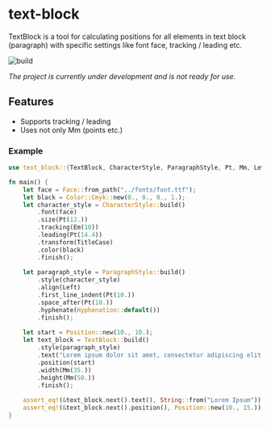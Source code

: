 # text-block
TextBlock is a tool for calculating positions for all elements in text block (paragraph) 
with specific settings like font face, tracking / leading etc.

![build](https://github.com/AndreyErmilov/text-block/workflows/CI/badge.svg)

*The project is currently under development and is not ready for use.*

## Features
* Supports tracking / leading
* Uses not only Mm (points etc.)

### Example
```rust
use text_block::{TextBlock, CharacterStyle, ParagraphStyle, Pt, Mm, Left, TitleCase};

fn main() {
    let face = Face::from_path("../fonts/font.ttf");
    let black = Color::Cmyk::new(0., 0., 0., 1.);
    let character_style = CharacterStyle::build()
        .font(face)
        .size(Pt(12.))
        .tracking(Em(10))
        .leading(Pt(14.4))
        .transform(TitleCase)
        .color(black)
        .finish();
    
    let paragraph_style = ParagraphStyle::build()
        .style(character_style)
        .align(Left)
        .first_line_indent(Pt(10.))
        .space_after(Pt(10.))
        .hyphenate(Hyphenation::default())
        .finish();
    
    let start = Position::new(10., 10.);
    let text_block = TextBlock::build()
        .style(paragraph_style)
        .text("Lorem ipsum dolor sit amet, consectetur adipiscing elit.")
        .position(start)
        .width(Mm(35.))
        .height(Mm(50.))
        .finish();
    
    assert_eq!(&text_block.next().text(), String::from("Lorem Ipsum"));
    assert_eq!(&text_block.next().position(), Position::new(10., 15.));
}
```
